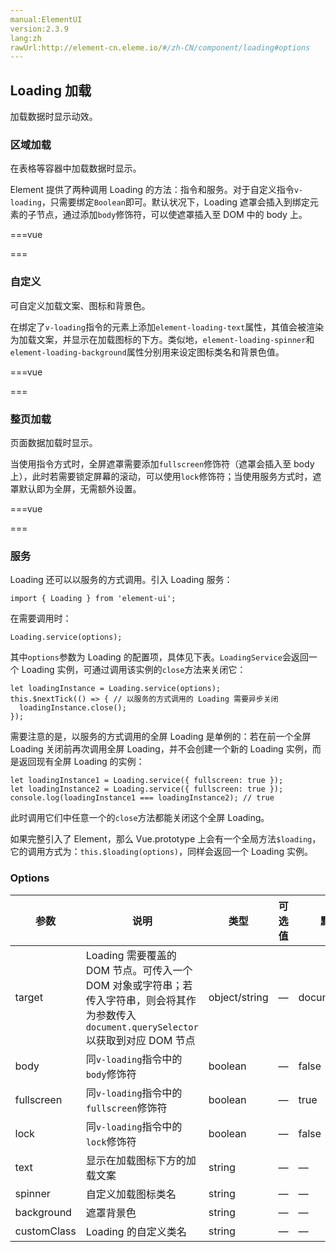 ```yaml
---
manual:ElementUI
version:2.3.9
lang:zh
rawUrl:http://element-cn.eleme.io/#/zh-CN/component/loading#options
---
```



## Loading 加载<a name="loading-jia-zai"></a>


加载数据时显示动效。


### 区域加载<a name="qu-yu-jia-zai"></a>


在表格等容器中加载数据时显示。



Element 提供了两种调用 Loading 的方法：指令和服务。对于自定义指令`v-loading`，只需要绑定`Boolean`即可。默认状况下，Loading 遮罩会插入到绑定元素的子节点，通过添加`body`修饰符，可以使遮罩插入至 DOM 中的 body 上。


===vue
<template>
  <el-table
    v-loading="loading"
    :data="tableData"
    style="width: 100%">
    <el-table-column
      prop="date"
      label="日期"
      width="180">
    </el-table-column>
    <el-table-column
      prop="name"
      label="姓名"
      width="180">
    </el-table-column>
    <el-table-column
      prop="address"
      label="地址">
    </el-table-column>
  </el-table>
</template>

<script>
  export default {
    data() {
      return {
        tableData: [{
          date: '2016-05-03',
          name: '王小虎',
          address: '上海市普陀区金沙江路 1518 弄'
        }, {
          date: '2016-05-02',
          name: '王小虎',
          address: '上海市普陀区金沙江路 1518 弄'
        }, {
          date: '2016-05-04',
          name: '王小虎',
          address: '上海市普陀区金沙江路 1518 弄'
        }],
        loading: true
      };
    }
  };
</script>

<style>
  body {
    margin: 0;
  }
</style>
===




### 自定义<a name="zi-ding-yi"></a>


可自定义加载文案、图标和背景色。



在绑定了`v-loading`指令的元素上添加`element-loading-text`属性，其值会被渲染为加载文案，并显示在加载图标的下方。类似地，`element-loading-spinner`和`element-loading-background`属性分别用来设定图标类名和背景色值。


===vue
<template>
  <el-table
    v-loading="loading2"
    element-loading-text="拼命加载中"
    element-loading-spinner="el-icon-loading"
    element-loading-background="rgba(0, 0, 0, 0.8)"
    :data="tableData"
    style="width: 100%">
    <el-table-column
      prop="date"
      label="日期"
      width="180">
    </el-table-column>
    <el-table-column
      prop="name"
      label="姓名"
      width="180">
    </el-table-column>
    <el-table-column
      prop="address"
      label="地址">
    </el-table-column>
  </el-table>
</template>

<script>
  export default {
    data() {
      return {
        tableData: [{
          date: '2016-05-03',
          name: '王小虎',
          address: '上海市普陀区金沙江路 1518 弄'
        }, {
          date: '2016-05-02',
          name: '王小虎',
          address: '上海市普陀区金沙江路 1518 弄'
        }, {
          date: '2016-05-04',
          name: '王小虎',
          address: '上海市普陀区金沙江路 1518 弄'
        }],
        loading2: true
      };
    }
  };
</script>


===




### 整页加载<a name="zheng-ye-jia-zai"></a>


页面数据加载时显示。



当使用指令方式时，全屏遮罩需要添加`fullscreen`修饰符（遮罩会插入至 body 上），此时若需要锁定屏幕的滚动，可以使用`lock`修饰符；当使用服务方式时，遮罩默认即为全屏，无需额外设置。


===vue
<template>
  <el-button
    type="primary"
    @click="openFullScreen"
    v-loading.fullscreen.lock="fullscreenLoading">
    指令方式
  </el-button>
  <el-button
    type="primary"
    @click="openFullScreen2">
    服务方式
  </el-button>
</template>

<script>
  export default {
    data() {
      return {
        fullscreenLoading: false
      }
    },
    methods: {
      openFullScreen() {
        this.fullscreenLoading = true;
        setTimeout(() => {
          this.fullscreenLoading = false;
        }, 2000);
      },
      openFullScreen2() {
        const loading = this.$loading({
          lock: true,
          text: 'Loading',
          spinner: 'el-icon-loading',
          background: 'rgba(0, 0, 0, 0.7)'
        });
        setTimeout(() => {
          loading.close();
        }, 2000);
      }
    }
  }
</script>


===




### 服务<a name="fu-wu"></a>


Loading 还可以以服务的方式调用。引入 Loading 服务：


```
import { Loading } from 'element-ui';

```


在需要调用时：


```
Loading.service(options);

```


其中`options`参数为 Loading 的配置项，具体见下表。`LoadingService`会返回一个 Loading 实例，可通过调用该实例的`close`方法来关闭它：


```
let loadingInstance = Loading.service(options);
this.$nextTick(() => { // 以服务的方式调用的 Loading 需要异步关闭
  loadingInstance.close();
});

```


需要注意的是，以服务的方式调用的全屏 Loading 是单例的：若在前一个全屏 Loading 关闭前再次调用全屏 Loading，并不会创建一个新的 Loading 实例，而是返回现有全屏 Loading 的实例：


```
let loadingInstance1 = Loading.service({ fullscreen: true });
let loadingInstance2 = Loading.service({ fullscreen: true });
console.log(loadingInstance1 === loadingInstance2); // true

```


此时调用它们中任意一个的`close`方法都能关闭这个全屏 Loading。



如果完整引入了 Element，那么 Vue.prototype 上会有一个全局方法`$loading`，它的调用方式为：`this.$loading(options)`，同样会返回一个 Loading 实例。


### Options<a name="options"></a>
参数 | 说明 | 类型 | 可选值 | 默认值 
 ---  |  ---  |  ---  |  ---  |  ---  | 
target | Loading 需要覆盖的 DOM 节点。可传入一个 DOM 对象或字符串；若传入字符串，则会将其作为参数传入`document.querySelector`以获取到对应 DOM 节点 | object/string | — | document.body 
body | 同`v-loading`指令中的`body`修饰符 | boolean | — | false 
fullscreen | 同`v-loading`指令中的`fullscreen`修饰符 | boolean | — | true 
lock | 同`v-loading`指令中的`lock`修饰符 | boolean | — | false 
text | 显示在加载图标下方的加载文案 | string | — | — 
spinner | 自定义加载图标类名 | string | — | — 
background | 遮罩背景色 | string | — | — 
customClass | Loading 的自定义类名 | string | — | — 


